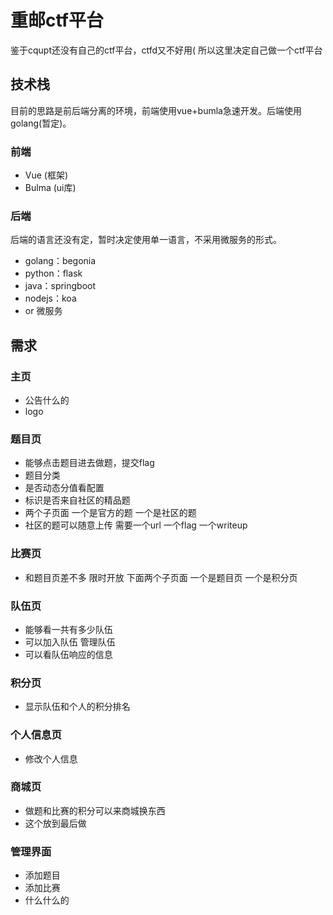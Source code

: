 # 重邮ctf平台
鉴于cqupt还没有自己的ctf平台，ctfd又不好用(
所以这里决定自己做一个ctf平台
## 技术栈
目前的思路是前后端分离的环境，前端使用vue+bumla急速开发。后端使用golang(暂定)。
### 前端
* Vue (框架)
* Bulma (ui库)
### 后端
后端的语言还没有定，暂时决定使用单一语言，不采用微服务的形式。
* golang：begonia
* python：flask
* java：springboot
* nodejs：koa
* or 微服务
## 需求
### 主页
* 公告什么的
* logo
### 题目页
* 能够点击题目进去做题，提交flag
* 题目分类
* 是否动态分值看配置
* 标识是否来自社区的精品题
* 两个子页面 一个是官方的题 一个是社区的题
* 社区的题可以随意上传 需要一个url 一个flag 一个writeup
### 比赛页
* 和题目页差不多 限时开放 下面两个子页面 一个是题目页 一个是积分页
### 队伍页
* 能够看一共有多少队伍
* 可以加入队伍 管理队伍
* 可以看队伍响应的信息
### 积分页
* 显示队伍和个人的积分排名
### 个人信息页
* 修改个人信息
### 商城页
* 做题和比赛的积分可以来商城换东西
* 这个放到最后做
### 管理界面
* 添加题目
* 添加比赛
* 什么什么的


